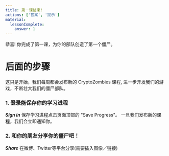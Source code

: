 ```yaml
---
title: 第一课结束!
actions: ['答案', '提示']
material:
  lessonComplete:
    answer: 1
---
```


恭喜! 你完成了第一课，为你的部队创造了第一个僵尸。

# 后面的步骤

这只是开始，我们每周都会发布新的 CryptoZombies 课程, 进一步开发我们的游戏，不断壮大我们的僵尸部队。
### 1. 登录能保存你的学习进程

***Sign in*** 保存学习进程点击页面顶部的 "Save Progress"。 一旦我们发布新的课程，我们会立即通知你。

### 2. 和你的朋友分享你的僵尸吧！

***Share*** 在微博、Twitter等平台分享(需要插入图像／链接)
